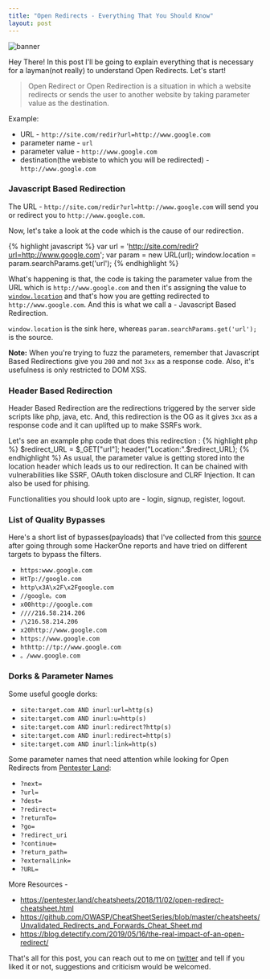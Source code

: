 ```yaml
---
title: "Open Redirects - Everything That You Should Know"
layout: post
---
```


![banner](https://i.ibb.co/NTsjVZY/banner.png)

Hey There! In this post I'll be going to explain everything that is necessary for a layman(not really) to understand Open Redirects. Let's start!


> Open Redirect or Open Redirection is a situation in which a website redirects or sends the user to another website by taking parameter value as the destination. 

Example:
- URL - `http://site.com/redir?url=http://www.google.com`
- parameter name - `url`
- parameter value - `http://www.google.com`
- destination(the webiste to which you will be redirected) - `http://www.google.com`

### Javascript Based Redirection

The URL - `http://site.com/redir?url=http://www.google.com` will send you or redirect you to `http://www.google.com`.

Now, let's take a look at the code which is the cause of our redirection.

{% highlight javascript %}
var url = 'http://site.com/redir?url=http://www.google.com';
var param = new URL(url);
window.location = param.searchParams.get('url');
{% endhighlight %}

What's happening is that, the code is taking the parameter value from the URL which is `http://www.google.com` and then it's assigning the value to <a href="https://developer.mozilla.org/en-US/docs/Web/API/Window/location" target="_blank">`window.location`</a> and that's how you are getting redirected to `http://www.google.com`. And this is what we call a - Javascript Based Redirection.

`window.location` is the sink here, whereas `param.searchParams.get('url');` is the source.

**Note:** When you're trying to fuzz the parameters, remember that Javascript Based Redirections give you `200` and not `3xx` as a response code. Also, it's usefulness is only restricted to DOM XSS.

### Header Based Redirection

Header Based Redirection are the redirections triggered by the server side scripts like php, java, etc. And, this redirection is the OG as it gives `3xx` as a response code and it can uplifted up to make SSRFs work.

Let's see an example php code that does this redirection :
{% highlight php %}
$redirect_URL = $_GET["url"];
header("Location:".$redirect_URL);
{% endhighlight %}
As usual, the parameter value is getting stored into the location header which leads us to our redirection. It can be chained with vulnerabilities like SSRF, OAuth token disclosure and CLRF Injection. It can also be used for phising.

Functionalities you should look upto are - login, signup, register, logout.

### List of Quality Bypasses

Here's a short list of bypasses(payloads) that I've collected from this <a href='https://pentester.land/cheatsheets/2018/11/02/open-redirect-cheatsheet.html' target="_blank">source</a> after going through some HackerOne reports and have tried on different targets to bypass the filters.

- `https:www.google.com`
- `HtTp://google.com`
- `http\x3A\x2F\x2Fgoogle.com`
- `//google。com`
- `x00http://google.com`
- `////216.58.214.206`
- `/\216.58.214.206`
- `x20http://www.google.com`
- `https://www.google.com`
- `hthttp://tp://www.google.com`
- `。/www.google.com`


### Dorks & Parameter Names

Some useful google dorks:

- `site:target.com AND inurl:url=http(s)`
- `site:target.com AND inurl:u=http(s)`
- `site:target.com AND inurl:redirect?http(s)`
- `site:target.com AND inurl:redirect=http(s)`
- `site:target.com AND inurl:link=http(s)`

Some parameter names that need attention while looking for Open Redirects from <a href="https://pentester.land/cheatsheets/2018/11/02/open-redirect-cheatsheet.html" target="_blank">Pentester Land</a>:

- `?next=`
- `?url=`
- `?dest=`
- `?redirect=`
- `?returnTo=`
- `?go=`
- `?redirect_uri`
- `?continue=`
- `?return_path=`
- `?externalLink=`
- `?URL=`

More Resources -

- <a href="https://pentester.land/cheatsheets/2018/11/02/open-redirect-cheatsheet.html" target="_blank">https://pentester.land/cheatsheets/2018/11/02/open-redirect-cheatsheet.html</a>
- <a href="https://github.com/OWASP/CheatSheetSeries/blob/master/cheatsheets/Unvalidated_Redirects_and_Forwards_Cheat_Sheet.md" target="_blank">https://github.com/OWASP/CheatSheetSeries/blob/master/cheatsheets/Unvalidated_Redirects_and_Forwards_Cheat_Sheet.md</a>
- <a href="https://blog.detectify.com/2019/05/16/the-real-impact-of-an-open-redirect/" target="_blank">https://blog.detectify.com/2019/05/16/the-real-impact-of-an-open-redirect/</a>


That's all for this post, you can reach out to me on <a href="https://twitter.com/0xNanda">twitter</a> and tell if you liked it or not, suggestions and criticism would be welcomed.
